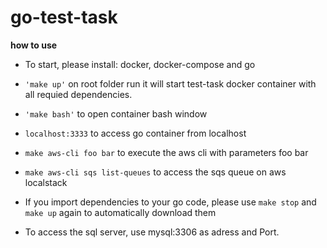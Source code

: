# go-test-task
**how to use**

- To start, please install: docker, docker-compose and go

 - `'make up'` on root folder run it will start test-task docker
   container with all requied dependencies. 
  - `'make bash'` to open container bash window 
  - `localhost:3333` to access go container from localhost
  - `make aws-cli foo bar` to execute the aws cli with parameters foo bar
  - `make aws-cli sqs list-queues` to access the sqs queue on aws localstack
  - If you import dependencies to your go code, please use `make stop` and `make up` again to automatically download them
  - To access the sql server, use mysql:3306 as adress and Port.
